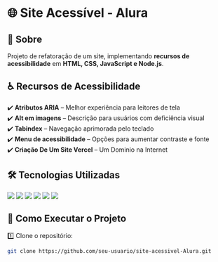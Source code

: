 # 🌐 Site Acessível - Alura  

## 📖 Sobre  
Projeto de refatoração de um site, implementando **recursos de acessibilidade** em **HTML, CSS, JavaScript e Node.js**.  

## ♿ Recursos de Acessibilidade  
✔️ **Atributos ARIA** – Melhor experiência para leitores de tela  
✔️ **Alt em imagens** – Descrição para usuários com deficiência visual  
✔️ **Tabindex** – Navegação aprimorada pelo teclado  
✔️ **Menu de acessibilidade** – Opções para aumentar contraste e fonte  
✔️ **Criação De Um Site Vercel** –  Um Dominio na Internet

## 🛠 Tecnologias Utilizadas  
<div align="left">
  <img src="https://img.shields.io/badge/Bootstrap-7952B3?style=for-the-badge&logo=bootstrap&logoColor=white">
  <img src="https://img.shields.io/badge/ScrollReveal.js-00E676?style=for-the-badge">
  <img src="https://img.shields.io/badge/HTML-E34F26?style=for-the-badge&logo=html5&logoColor=white">
  <img src="https://img.shields.io/badge/CSS-1572B6?style=for-the-badge&logo=css3&logoColor=white">
  <img src="https://img.shields.io/badge/JavaScript-F7DF1E?style=for-the-badge&logo=javascript&logoColor=black">
  <img src="https://img.shields.io/badge/Node.js-339933?style=for-the-badge&logo=node.js&logoColor=white">
</div>

## 🚀 Como Executar o Projeto  
1️⃣ Clone o repositório:  
```sh
git clone https://github.com/seu-usuario/site-acessivel-Alura.git
